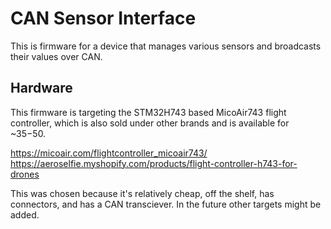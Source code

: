 # CAN Sensor Interface #

This is firmware for a device that manages various sensors and broadcasts their values over CAN.

## Hardware ##

This firmware is targeting the STM32H743 based MicoAir743 flight controller, which is also sold under other brands and is available for ~$35-$50.

<https://micoair.com/flightcontroller_micoair743/>
<https://aeroselfie.myshopify.com/products/flight-controller-h743-for-drones>

This was chosen because it's relatively cheap, off the shelf, has connectors, and has a CAN transciever. In the future other targets might be added.
